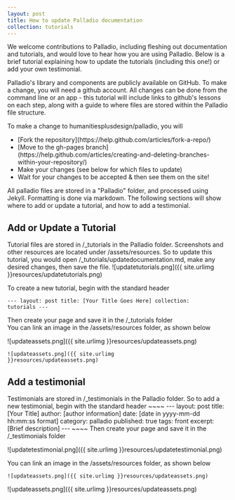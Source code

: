 ```yaml
---
layout: post
title: How to update Palladio documentation
collection: tutorials
---
```


We welcome contributions to Palladio, including fleshing out documentation and tutorials, and would love to hear how you are using Palladio.  Below is a brief tutorial explaining how to update the tutorials (including this one!) or add your own testimonial.

Palladio's library and components are publicly available on GitHub.  To make a change, you will need a github account.  All changes can be done from the command line or an app - this tutorial will include links to github's lessons on each step, along with a guide to where files are stored within the Palladio file structure.

To make a change to humanitiesplusdesign/palladio, you will
<ul>
<li>[Fork the repository](https://help.github.com/articles/fork-a-repo/)</li>
<li>[Move to the gh-pages branch](https://help.github.com/articles/creating-and-deleting-branches-within-your-repository/)</li>
<li>Make your changes (see below for which files to update)</li>
<li[Submit a pull request](https://help.github.com/articles/creating-a-pull-request/)</li>
<li>Wait for your changes to be accepted & then see them on the site!</li>
</ul>

All palladio files are stored in a "Palladio" folder, and processed using Jekyll.  Formatting is done via markdown.  The following sections will show where to add or update a tutorial, and how to add a testimonial.

<h2>Add or Update a Tutorial</h2>
  Tutorial files are stored in /_tutorials in the Palladio folder.  Screenshots and other resources are located under /assets/resources.  So to update this tutorial, you would open /_tutorials/updatedocumentation.md, make any desired changes, then save the file.
![updatetutorials.png]({{ site.urlimg }}resources/updatetutorials.png)
  
  To create a new tutorial, begin with the standard header

<code>---
layout: post
title: [Your Title Goes Here]
collection: tutorials
---</code>

Then create your page and save it in the /_tutorials folder</br>
You can link an image in the /assets/resources folder, as shown below</br>

![updateassets.png]({{ site.urlimg }}resources/updateassets.png)

<code>![updateassets.png]({{ site.urlimg }}resources/updateassets.png)</code>


<h2>Add a testimonial</h2>
  Testimonials are stored in /_testimonials in the Palladio folder.  So to add a new testimonial, begin with the standard header
~~~~
---
layout: post
title:  [Your Title]
author: [author information]
date:   [date in yyyy-mm-dd hh:mm:ss format]
category: palladio
published: true
tags: front
excerpt: [Brief description]
---
~~~~  
  Then create your page and save it in the /_testimonials folder
  
![updatetestimonial.png]({{ site.urlimg }}resources/updatetestimonial.png)
  
You can link an image in the /assets/resources folder, as shown below
~~~~
![updateassets.png]({{ site.urlimg }}resources/updateassets.png)
~~~~
![updateassets.png]({{ site.urlimg }}resources/updateassets.png)
